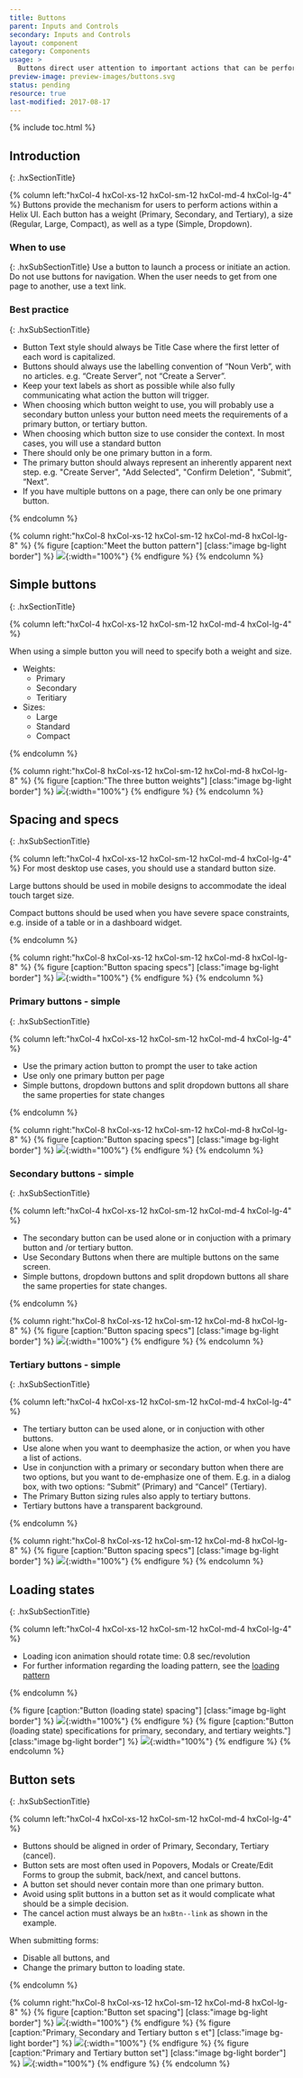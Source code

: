 ```yaml
---
title: Buttons
parent: Inputs and Controls
secondary: Inputs and Controls
layout: component
category: Components
usage: >
  Buttons direct user attention to important actions that can be performed from the current page. Base the use of various types of buttons on the importance of each action.
preview-image: preview-images/buttons.svg
status: pending
resource: true
last-modified: 2017-08-17
---
```


{% include toc.html %}

## Introduction
{: .hxSectionTitle}
<div class="hxRow">

{% column left:"hxCol-4 hxCol-xs-12 hxCol-sm-12 hxCol-md-4 hxCol-lg-4" %}
Buttons provide the mechanism for users to perform actions within a Helix UI. Each button has a weight (Primary, Secondary, and Tertiary), a size (Regular, Large, Compact), as well as a type (Simple, Dropdown).

### When to use
{: .hxSubSectionTitle}
Use a button to launch a process or initiate an action. Do not use buttons for navigation.  When the user needs to get from one page to another, use a text link. 

### Best practice
{: .hxSubSectionTitle}

- Button Text style should always be Title Case where the first letter of each word is capitalized.
- Buttons should always use the labelling convention of “Noun Verb”, with no articles. e.g. “Create Server”, not “Create a Server”.
- Keep your text labels as short as possible while also fully communicating what action the button will trigger.
- When choosing which button weight to use, you will probably use a secondary button unless your button need meets the requirements of a primary button, or tertiary button.
- When choosing which button size to use consider the context. In most cases, you will use a standard button
- There should only be one primary button in a form.
- The primary button should always represent an inherently apparent next step. e.g.  "Create Server", "Add Selected", "Confirm Deletion",  "Submit”, “Next”.
- If you have multiple buttons on a page, there can only be one primary button.


{% endcolumn %}

{% column right:"hxCol-8 hxCol-xs-12 hxCol-sm-12 hxCol-md-8 hxCol-lg-8" %}
{% figure [caption:"Meet the button pattern"] [class:"image bg-light border"] %}
![]({{site.url}}/assets/images/components/inputs-and-controls/buttons/buttons-hero.svg){:width="100%"}
{% endfigure %}
{% endcolumn %}

</div>

## Simple buttons
{: .hxSectionTitle}
<div class="hxRow">

{% column left:"hxCol-4 hxCol-xs-12 hxCol-sm-12 hxCol-md-4 hxCol-lg-4" %}

When using a simple button you will need to specify both a weight and size.

- Weights:   
    - Primary
    - Secondary
    - Teritiary
- Sizes:
    - Large
    - Standard
    - Compact

{% endcolumn %}

{% column right:"hxCol-8 hxCol-xs-12 hxCol-sm-12 hxCol-md-8 hxCol-lg-8" %}
{% figure [caption:"The three button weights"] [class:"image bg-light border"] %}
![]({{site.url}}/assets/images/components/inputs-and-controls/buttons/buttons-simple.svg){:width="100%"}
{% endfigure %}
{% endcolumn %}
</div>

## Spacing and specs
{: .hxSubSectionTitle}
<div class="hxRow">
{% column left:"hxCol-4 hxCol-xs-12 hxCol-sm-12 hxCol-md-4 hxCol-lg-4" %}
For most desktop use cases, you should use a standard button size.   

Large buttons should be used in mobile designs to accommodate the ideal touch target size. 

Compact buttons should be used when you have severe space constraints, e.g. inside of a table or in a dashboard widget.

{% endcolumn %}

{% column right:"hxCol-8 hxCol-xs-12 hxCol-sm-12 hxCol-md-8 hxCol-lg-8" %}
{% figure [caption:"Button spacing specs"] [class:"image bg-light border"] %}
![]({{site.url}}/assets/images/components/inputs-and-controls/buttons/buttons-specs.svg){:width="100%"}
{% endfigure %}
{% endcolumn %}
</div>

### Primary buttons - simple
{: .hxSubSectionTitle}
<div class="hxRow">
{% column left:"hxCol-4 hxCol-xs-12 hxCol-sm-12 hxCol-md-4 hxCol-lg-4" %}

- Use the primary action button to prompt the user to take action
- Use only one primary button per page
- Simple buttons, dropdown buttons and split dropdown buttons all share the same properties for state changes

{% endcolumn %}

{% column right:"hxCol-8 hxCol-xs-12 hxCol-sm-12 hxCol-md-8 hxCol-lg-8" %}
{% figure [caption:"Button spacing specs"] [class:"image bg-light border"] %}
![]({{site.url}}/assets/images/components/inputs-and-controls/buttons/buttons-primary.svg){:width="100%"}
{% endfigure %}
{% endcolumn %}
</div>

### Secondary buttons - simple
{: .hxSubSectionTitle}
<div class="hxRow">
{% column left:"hxCol-4 hxCol-xs-12 hxCol-sm-12 hxCol-md-4 hxCol-lg-4" %}

- The secondary button can be used alone or in conjuction with a primary button and /or tertiary button.
- Use Secondary Buttons when there are multiple buttons on the same screen.
- Simple buttons, dropdown buttons and split dropdown buttons  all share the same properties for state changes.

{% endcolumn %}

{% column right:"hxCol-8 hxCol-xs-12 hxCol-sm-12 hxCol-md-8 hxCol-lg-8" %}
{% figure [caption:"Button spacing specs"] [class:"image bg-light border"] %}
![]({{site.url}}/assets/images/components/inputs-and-controls/buttons/buttons-secondary.svg){:width="100%"}
{% endfigure %}
{% endcolumn %}
</div>

### Tertiary buttons - simple
{: .hxSubSectionTitle}
<div class="hxRow">
{% column left:"hxCol-4 hxCol-xs-12 hxCol-sm-12 hxCol-md-4 hxCol-lg-4" %}

- The tertiary button can be used alone, or in conjuction with other buttons. 
- Use alone when you want to deemphasize the action, or when you have a list of actions.
- Use in conjunction with a primary or secondary button when there are two options, but you want to de-emphasize one of them. E.g. in a dialog box, with two options:  “Submit” (Primary) and “Cancel” (Tertiary).
- The Primary Button sizing rules also apply to tertiary buttons.
- Tertiary buttons have a transparent background.

{% endcolumn %}

{% column right:"hxCol-8 hxCol-xs-12 hxCol-sm-12 hxCol-md-8 hxCol-lg-8" %}
{% figure [caption:"Button spacing specs"] [class:"image bg-light border"] %}
![]({{site.url}}/assets/images/components/inputs-and-controls/buttons/buttons-tertiary.svg){:width="100%"}
{% endfigure %}
{% endcolumn %}
</div>

## Loading states
{: .hxSubSectionTitle}
<div class="hxRow">
{% column left:"hxCol-4 hxCol-xs-12 hxCol-sm-12 hxCol-md-4 hxCol-lg-4" %}

- Loading icon animation should rotate time: 0.8 sec/revolution
- For further information regarding the loading pattern, see the [loading pattern]({{site.baseurl}}/components/loading.html)


{% endcolumn %}
  
{% figure [caption:"Button (loading state) spacing"] [class:"image bg-light border"] %}
![]({{site.url}}/assets/images/components/inputs-and-controls/buttons/buttons-loading-1.svg){:width="100%"}
{% endfigure %}
{% figure [caption:"Button (loading state) specifications for primary, secondary, and tertiary weights."] [class:"image bg-light border"] %}
![]({{site.url}}/assets/images/components/inputs-and-controls/buttons/buttons-loading-2.svg){:width="100%"}
{% endfigure %}
{% endcolumn %}
</div>

## Button sets
{: .hxSubSectionTitle}
<div class="hxRow">
{% column left:"hxCol-4 hxCol-xs-12 hxCol-sm-12 hxCol-md-4 hxCol-lg-4" %}

- Buttons should be aligned in order of Primary, Secondary, Tertiary (cancel).
- Button sets are most often used in Popovers, Modals or Create/Edit Forms to group the submit, back/next, and cancel buttons.
- A button set should never contain more than one primary button.
- Avoid using split buttons in a button set as it would complicate what should be a simple decision.
- The cancel action must always be an `hxBtn--link` as shown in the example.

When submitting forms:

- Disable all buttons, and
- Change the primary button to loading state.          

{% endcolumn %}

{% column right:"hxCol-8 hxCol-xs-12 hxCol-sm-12 hxCol-md-8 hxCol-lg-8" %}
{% figure [caption:"Button set spacing"] [class:"image bg-light border"] %}
![]({{site.url}}/assets/images/components/inputs-and-controls/buttons/buttons-sets-1.svg){:width="100%"}
{% endfigure %}
{% figure [caption:"Primary, Secondary and Tertiary button s et"] [class:"image bg-light border"] %}
![]({{site.url}}/assets/images/components/inputs-and-controls/buttons/buttons-sets-2.svg){:width="100%"}
{% endfigure %}
{% figure [caption:"Primary and Tertiary button set"] [class:"image bg-light border"] %}
![]({{site.url}}/assets/images/components/inputs-and-controls/buttons/buttons-sets-3.svg){:width="100%"}
{% endfigure %}
{% endcolumn %}
</div>

